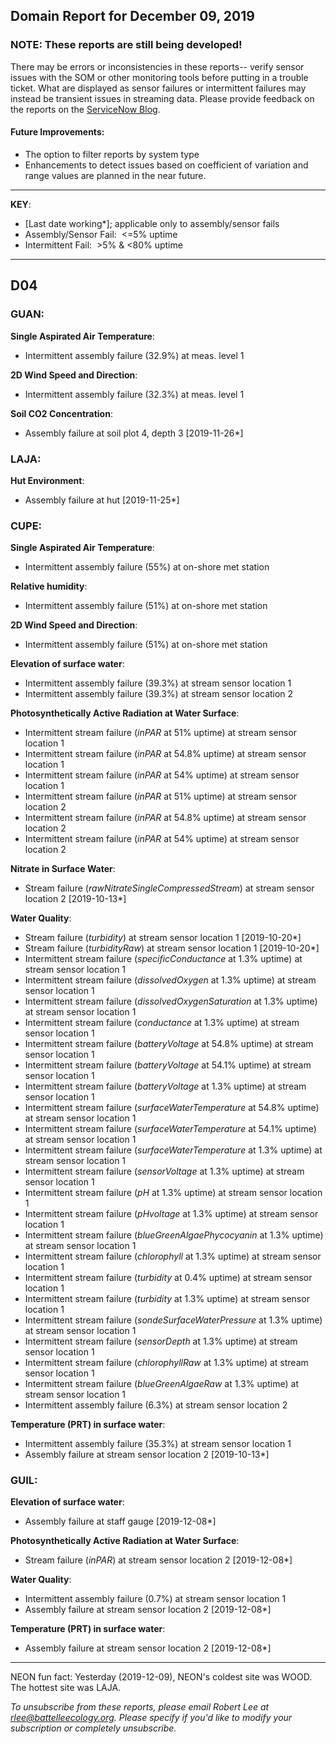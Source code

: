 ## Domain Report for December 09, 2019


### NOTE: These reports are still being developed!
There may be errors or inconsistencies in these reports-- verify sensor issues with the SOM or other monitoring tools before putting in a trouble ticket. What are displayed as sensor failures or intermittent failures may instead be transient issues in streaming data.
Please provide feedback on the reports on the [ServiceNow Blog](https://neon.service-now.com/community?id=community_blog&sys_id=9b4fbe8adbed734017ecf9041d9619be).

#### Future Improvements: 
 - The option to filter reports by system type 
 - Enhancements to detect issues based on coefficient of variation and range values are planned in the near future.

***

**KEY**:

 - [Last date working*]; applicable only to assembly/sensor fails
 - Assembly/Sensor Fail:&nbsp;&nbsp;<=5% uptime
 - Intermittent Fail:&nbsp;&nbsp;>5% & <80% uptime

***
## D04

### GUAN:

**Single Aspirated Air Temperature**:
 - Intermittent assembly failure (32.9%) at meas. level 1

**2D Wind Speed and Direction**:
 - Intermittent assembly failure (32.3%) at meas. level 1

**Soil CO2 Concentration**:
 - Assembly failure at soil plot 4, depth 3 [2019-11-26*]

### LAJA:

**Hut Environment**:
 - Assembly failure at hut [2019-11-25*]

### CUPE:

**Single Aspirated Air Temperature**:
 - Intermittent assembly failure (55%) at on-shore met station

**Relative humidity**:
 - Intermittent assembly failure (51%) at on-shore met station

**2D Wind Speed and Direction**:
 - Intermittent assembly failure (51%) at on-shore met station

**Elevation of surface water**:
 - Intermittent assembly failure (39.3%) at stream sensor location 1
 - Intermittent assembly failure (39.3%) at stream sensor location 2

**Photosynthetically Active Radiation at Water Surface**:
 - Intermittent stream failure (_inPAR_ at 51% uptime) at stream sensor location 1
 - Intermittent stream failure (_inPAR_ at 54.8% uptime) at stream sensor location 1
 - Intermittent stream failure (_inPAR_ at 54% uptime) at stream sensor location 1
 - Intermittent stream failure (_inPAR_ at 51% uptime) at stream sensor location 2
 - Intermittent stream failure (_inPAR_ at 54.8% uptime) at stream sensor location 2
 - Intermittent stream failure (_inPAR_ at 54% uptime) at stream sensor location 2

**Nitrate in Surface Water**:
 - Stream failure (_rawNitrateSingleCompressedStream_) at stream sensor location 2 [2019-10-13*]

**Water Quality**:
 - Stream failure (_turbidity_) at stream sensor location 1 [2019-10-20*]
 - Stream failure (_turbidityRaw_) at stream sensor location 1 [2019-10-20*]
 - Intermittent stream failure (_specificConductance_ at 1.3% uptime) at stream sensor location 1
 - Intermittent stream failure (_dissolvedOxygen_ at 1.3% uptime) at stream sensor location 1
 - Intermittent stream failure (_dissolvedOxygenSaturation_ at 1.3% uptime) at stream sensor location 1
 - Intermittent stream failure (_conductance_ at 1.3% uptime) at stream sensor location 1
 - Intermittent stream failure (_batteryVoltage_ at 54.8% uptime) at stream sensor location 1
 - Intermittent stream failure (_batteryVoltage_ at 54.1% uptime) at stream sensor location 1
 - Intermittent stream failure (_batteryVoltage_ at 1.3% uptime) at stream sensor location 1
 - Intermittent stream failure (_surfaceWaterTemperature_ at 54.8% uptime) at stream sensor location 1
 - Intermittent stream failure (_surfaceWaterTemperature_ at 54.1% uptime) at stream sensor location 1
 - Intermittent stream failure (_surfaceWaterTemperature_ at 1.3% uptime) at stream sensor location 1
 - Intermittent stream failure (_sensorVoltage_ at 1.3% uptime) at stream sensor location 1
 - Intermittent stream failure (_pH_ at 1.3% uptime) at stream sensor location 1
 - Intermittent stream failure (_pHvoltage_ at 1.3% uptime) at stream sensor location 1
 - Intermittent stream failure (_blueGreenAlgaePhycocyanin_ at 1.3% uptime) at stream sensor location 1
 - Intermittent stream failure (_chlorophyll_ at 1.3% uptime) at stream sensor location 1
 - Intermittent stream failure (_turbidity_ at 0.4% uptime) at stream sensor location 1
 - Intermittent stream failure (_turbidity_ at 1.3% uptime) at stream sensor location 1
 - Intermittent stream failure (_sondeSurfaceWaterPressure_ at 1.3% uptime) at stream sensor location 1
 - Intermittent stream failure (_sensorDepth_ at 1.3% uptime) at stream sensor location 1
 - Intermittent stream failure (_chlorophyllRaw_ at 1.3% uptime) at stream sensor location 1
 - Intermittent stream failure (_blueGreenAlgaeRaw_ at 1.3% uptime) at stream sensor location 1
 - Intermittent assembly failure (6.3%) at stream sensor location 2

**Temperature (PRT) in surface water**:
 - Intermittent assembly failure (35.3%) at stream sensor location 1
 - Assembly failure at stream sensor location 2 [2019-10-13*]

### GUIL:

**Elevation of surface water**:
 - Assembly failure at staff gauge [2019-12-08*]

**Photosynthetically Active Radiation at Water Surface**:
 - Stream failure (_inPAR_) at stream sensor location 2 [2019-12-08*]

**Water Quality**:
 - Intermittent assembly failure (0.7%) at stream sensor location 1
 - Assembly failure at stream sensor location 2 [2019-12-08*]

**Temperature (PRT) in surface water**:
 - Assembly failure at stream sensor location 2 [2019-12-08*]

***
NEON fun fact: Yesterday (2019-12-09), NEON's coldest site was WOOD. The hottest site was LAJA.

_To unsubscribe from these reports, please email Robert Lee at rlee@battelleecology.org. Please specify if you'd like to modify your subscription or completely unsubscribe._

